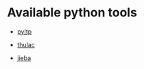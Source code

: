 # Available python tools

* [pyltp](https://github.com/HIT-SCIR/pyltp)

* [thulac](https://github.com/thunlp/THULAC-Python)

* [jieba](https://github.com/fxsjy/jieba)

